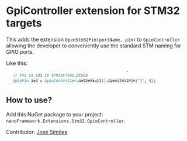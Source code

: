 # GpiController extension for STM32 targets

This adds the extension `OpenStm32Pin(portName, pin)` to `GpioController` allowing the developer to conveniently use the standard STM naming for GPIO ports.

Like this:

![screenshot](gpiocontroller-stm32-openpin.png)

## How to use?

Add this NuGet package to your project: `nanoFramework.Extensions.Stm32.GpioController`.

Contributor: [José Simões](https://github.com/josesimoes)
